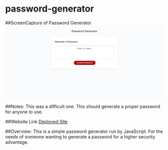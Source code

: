 # password-generator
##ScreenCapture of Password Generator
![The Password Generator application displays a red button to "Generate Password".](./assets/screencap.png)

##Notes:
This was a difficult one. This should generate a proper password for anyone to use.

##Website Link
[Deployed Site](https://vharris113.github.io/password-generator/)

##Overview:
This is a simple password generator run by JavaScript. For the needs of someone wanting to generate a password for a higher security advantage.

